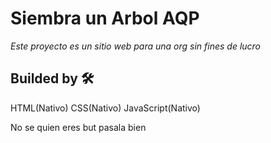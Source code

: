 # Siembra un Arbol AQP

_Este proyecto es un sitio web para una org sin fines de lucro_

## Builded by 🛠️

HTML(Nativo)
CSS(Nativo)
JavaScript(Nativo)


No se quien eres but pasala bien
